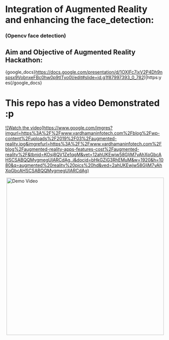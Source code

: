 # Integration of Augmented Reality and enhancing the face_detection:
### (Opencv face detection) 

## Aim and Objective of Augmented Reality Hackathon:
{google_docs}https://docs.google.com/presentation/d/1OXIFc7ixV2P4Dh9nspsx9VobnxeFBc0hw0p9tITyo0I/edit#slide=id.g1f87997393_0_782)|https:yes{/google_docs}

# This repo has a video Demonstrated :p

[![Watch the video]https://www.google.com/imgres?imgurl=https%3A%2F%2Fwww.vardhamaninfotech.com%2Fblog%2Fwp-content%2Fuploads%2F2019%2F03%2Faugmented-reality.jpg&imgrefurl=https%3A%2F%2Fwww.vardhamaninfotech.com%2Fblog%2Faugmented-reality-apps-features-cost%2Faugmented-reality%2F&tbnid=KOsj8QV1Ze1qgM&vet=12ahUKEwjw58GIjM7yAhXpGbcAHSCSABQQMygmegUIARCdAg..i&docid=bHkGZiG3RhEMuM&w=1920&h=1080&q=augmented%20reality%20pics%20hd&ved=2ahUKEwjw58GIjM7yAhXpGbcAHSCSABQQMygmegUIARCdAg)](https://drive.google.com/file/d/16Y6k30nbHNAntSQZhQOhOwNvCxTqG0Sz/view)


<a style="float:right" href="https://drive.google.com/file/d/16Y6k30nbHNAntSQZhQOhOwNvCxTqG0Sz/view" target="_blank">
  <img alt="Demo Video" src="" width="500" height="500" />
</a>
